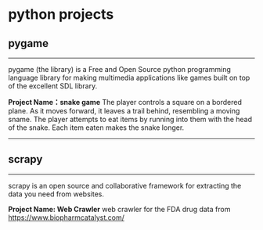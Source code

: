 # python projects
## pygame
---
pygame (the library) is a Free and Open Source python programming language library for making multimedia applications like games built on top of the excellent SDL library. 

**Project Name：snake game**
The player controls a square on a bordered plane. As it moves forward, it leaves a trail behind, resembling a moving sname. The player attempts to eat items by running into them with the head of the snake. Each item eaten makes the snake longer.

------------------------------------------------------
## scrapy
---
scrapy is an open source and collaborative framework for extracting the data you need from websites.

**Project Name: Web Crawler**
web crawler for the FDA drug data from https://www.biopharmcatalyst.com/
